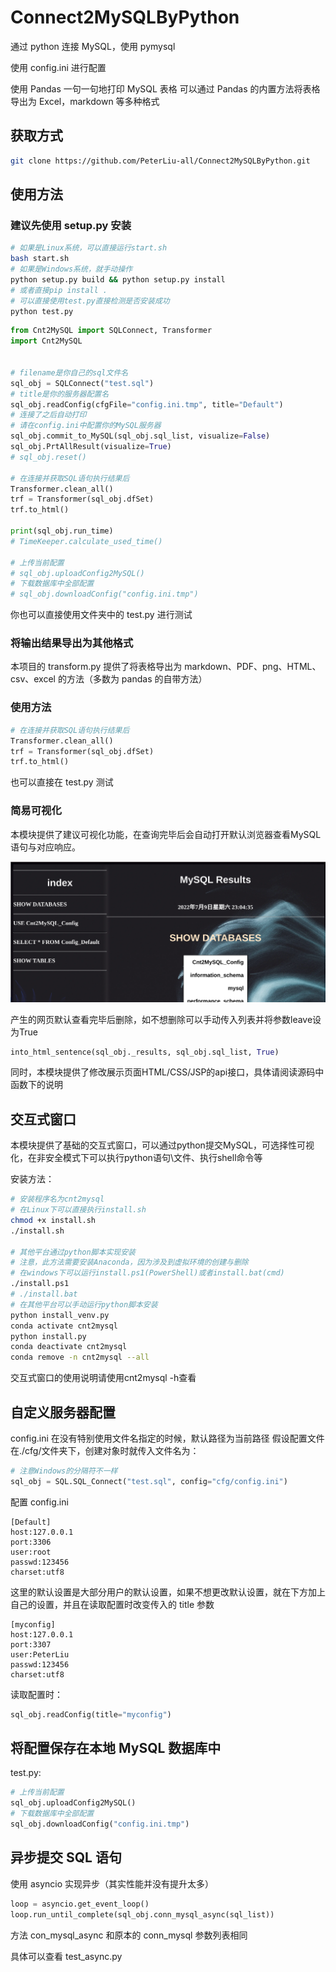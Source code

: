 # Connect2MySQLByPython

通过 python 连接 MySQL，使用 pymysql

使用 config.ini 进行配置

使用 Pandas 一句一句地打印 MySQL 表格
可以通过 Pandas 的内置方法将表格导出为 Excel，markdown 等多种格式

## 获取方式

```bash
git clone https://github.com/PeterLiu-all/Connect2MySQLByPython.git
```

## 使用方法

### 建议先使用 setup.py 安装

```bash
# 如果是Linux系统，可以直接运行start.sh
bash start.sh
# 如果是Windows系统，就手动操作
python setup.py build && python setup.py install
# 或者直接pip install .
# 可以直接使用test.py直接检测是否安装成功
python test.py
```

```python
from Cnt2MySQL import SQLConnect, Transformer
import Cnt2MySQL


# filename是你自己的sql文件名
sql_obj = SQLConnect("test.sql")
# title是你的服务器配置名
sql_obj.readConfig(cfgFile="config.ini.tmp", title="Default")
# 连接了之后自动打印
# 请在config.ini中配置你的MySQL服务器
sql_obj.commit_to_MySQL(sql_obj.sql_list, visualize=False)
sql_obj.PrtAllResult(visualize=True)
# sql_obj.reset()

# 在连接并获取SQL语句执行结果后
Transformer.clean_all()
trf = Transformer(sql_obj.dfSet)
trf.to_html()

print(sql_obj.run_time)
# TimeKeeper.calculate_used_time()

# 上传当前配置
# sql_obj.uploadConfig2MySQL()
# 下载数据库中全部配置
# sql_obj.downloadConfig("config.ini.tmp")

```

你也可以直接使用文件夹中的 test.py 进行测试

### 将输出结果导出为其他格式

本项目的 transform.py 提供了将表格导出为 markdown、PDF、png、HTML、csv、excel 的方法（多数为 pandas 的自带方法）

### 使用方法

```python
# 在连接并获取SQL语句执行结果后
Transformer.clean_all()
trf = Transformer(sql_obj.dfSet)
trf.to_html()
```

也可以直接在 test.py 测试

### 简易可视化
本模块提供了建议可视化功能，在查询完毕后会自动打开默认浏览器查看MySQL语句与对应响应。

![WebPage](page_show.png)

产生的网页默认查看完毕后删除，如不想删除可以手动传入列表并将参数leave设为True
```python
into_html_sentence(sql_obj._results, sql_obj.sql_list, True)
```

同时，本模块提供了修改展示页面HTML/CSS/JSP的api接口，具体请阅读源码中函数下的说明

## 交互式窗口
本模块提供了基础的交互式窗口，可以通过python提交MySQL，可选择性可视化，在非安全模式下可以执行python语句\文件、执行shell命令等

安装方法：
```sh
# 安装程序名为cnt2mysql
# 在Linux下可以直接执行install.sh
chmod +x install.sh
./install.sh

# 其他平台通过python脚本实现安装
# 注意，此方法需要安装Anaconda，因为涉及到虚拟环境的创建与删除
# 在windows下可以运行install.ps1(PowerShell)或者install.bat(cmd)
./install.ps1
# ./install.bat
# 在其他平台可以手动运行python脚本安装
python install_venv.py
conda activate cnt2mysql
python install.py
conda deactivate cnt2mysql
conda remove -n cnt2mysql --all
```

交互式窗口的使用说明请使用cnt2mysql -h查看

## 自定义服务器配置

config.ini 在没有特别使用文件名指定的时候，默认路径为当前路径
假设配置文件在./cfg/文件夹下，创建对象时就传入文件名为：

```python
# 注意Windows的分隔符不一样
sql_obj = SQL.SQL_Connect("test.sql", config="cfg/config.ini")
```

配置 config.ini

```Plain
[Default]
host:127.0.0.1
port:3306
user:root
passwd:123456
charset:utf8
```

这里的默认设置是大部分用户的默认设置，如果不想更改默认设置，就在下方加上自己的设置，并且在读取配置时改变传入的 title 参数

```Plain
[myconfig]
host:127.0.0.1
port:3307
user:PeterLiu
passwd:123456
charset:utf8
```

读取配置时：

```python
sql_obj.readConfig(title="myconfig")
```

## 将配置保存在本地 MySQL 数据库中

test.py:

```python
# 上传当前配置
sql_obj.uploadConfig2MySQL()
# 下载数据库中全部配置
sql_obj.downloadConfig("config.ini.tmp")
```

## 异步提交 SQL 语句

使用 asyncio 实现异步（其实性能并没有提升太多）

```python
loop = asyncio.get_event_loop()
loop.run_until_complete(sql_obj.conn_mysql_async(sql_list))
```

方法 con_mysql_async 和原本的 conn_mysql 参数列表相同

具体可以查看 test_async.py
